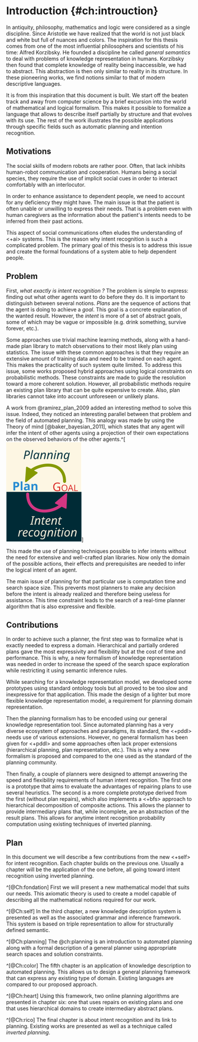 # Introduction {#ch:introuction}

In antiquity, philosophy, mathematics and logic were considered as a single discipline. Since Aristotle we have realized that the world is not just black and white but full of nuances and colors. The inspiration for this thesis comes from one of the most influential philosophers and scientists of his time: Alfred Korzibsky. He founded a discipline he called *general semantics* to deal with problems of knowledge representation in humans. Korzibsky then found that complete knowledge of reality being inaccessible, we had to abstract. This abstraction is then only similar to reality in its structure. In these pioneering works, we find notions similar to that of modern descriptive languages.

It is from this inspiration that this document is built. We start off the beaten track and away from computer science by a brief excursion into the world of mathematical and logical formalism. This makes it possible to formalize a language that allows to describe itself partially by structure and that evolves with its use. The rest of the work illustrates the possible applications through specific fields such as automatic planning and intention recognition.

## Motivations

The social skills of modern robots are rather poor. Often, that lack inhibits human-robot communication and cooperation. Humans being a social species, they require the use of implicit social cues in order to interact comfortably with an interlocutor.

In order to enhance assistance to dependent people, we need to account for any deficiency they might have. The main issue is that the patient is often unable or unwilling to express their needs. That is a problem even with human caregivers as the information about the patient's intents needs to be inferred from their past actions.

This aspect of social communications often eludes the understanding of <+ai> systems. This is the reason why intent recognition is such a complicated problem. The primary goal of this thesis is to address this issue and create the formal foundations of a system able to help dependent people.

## Problem

First, *what exactly is intent recognition ?* The problem is simple to express: finding out what other agents want to do before they do. It is important to distinguish between several notions. *Plans* are the sequence of actions that the agent is doing to achieve a *goal*. This goal is a concrete explanation of the wanted result. However, the *intent* is more of a set of abstract goals, some of which may be vague or impossible (e.g. drink something, survive forever, etc.).

Some approaches use trivial machine learning methods, along with a hand-made plan library to match observations to their most likely plan using statistics. The issue with these common approaches is that they require an extensive amount of training data and need to be trained on each agent. This makes the practicality of such system quite limited. To address this issue, some works proposed hybrid approaches using logical constraints on probabilistic methods. These constraints are made to guide the resolution toward a more coherent solution. However, all probabilistic methods require an existing plan library that can be quite expensive to create. Also, plan libraries cannot take into account unforeseen or unlikely plans.

A work from @ramirez_plan_2009 added an interesting method to solve this issue. Indeed, they noticed an interesting parallel between that problem and the field of automated planning. This analogy was made by using the Theory of mind [@baker_bayesian_2011], which states that any agent will infer the intent of other agents using a projection of their own expectations on the observed behaviors of the other agents.^[![](graphics/planning_vs_ir.svg)]

This made the use of planning techniques possible to infer intents without the need for extensive and well-crafted plan libraries. Now only the domain of the possible actions, their effects and prerequisites are needed to infer the logical intent of an agent.

The main issue of planning for that particular use is computation time and search space size. This prevents most planners to make any decision before the intent is already realized and therefore being useless for assistance. This time constraint leads to the search of a real-time planner algorithm that is also expressive and flexible.

## Contributions

In order to achieve such a planner, the first step was to formalize what is exactly needed to express a domain. Hierarchical and partially ordered plans gave the most expressivity and flexibility but at the cost of time and performance. This is why, a new formalism of knowledge representation was needed in order to increase the speed of the search space exploration while restricting it using semantic inference rules.

While searching for a knowledge representation model, we developed some prototypes using standard ontology tools but all proved to be too slow and inexpressive for that application. This made the design of a lighter but more flexible knowledge representation model, a requirement for planning domain representation.

Then the planning formalism has to be encoded using our general knowledge representation tool. Since automated planning has a very diverse ecosystem of approaches and paradigms, its standard, the <+pddl> needs use of various extensions. However, no general formalism has been given for <+pddl> and some approaches often lack proper extensions (hierarchical planning, plan representation, etc.). This is why a new formalism is proposed and compared to the one used as the standard of the planning community.

Then finally, a couple of planners were designed to attempt answering the speed and flexibility requirements of human intent recognition. The first one is a prototype that aims to evaluate the advantages of repairing plans to use several heuristics. The second is a more complete prototype derived from the first (without plan repairs), which also implements a <+bfs> approach to hierarchical decomposition of composite actions. This allows the planner to provide intermediary plans that, while incomplete, are an abstraction of the result plans. This allows for anytime intent recognition probability computation using existing techniques of inverted planning.

## Plan

In this document we will describe a few contributions from the new <+self> for intent recognition. Each chapter builds on the previous one. Usually a chapter will be the application of the one before, all going toward intent recognition using inverted planning.

^[@Ch:fondation] First we will present a new mathematical model that suits our needs. This axiomatic theory is used to create a model capable of describing all the mathematical notions required for our work.

^[@Ch:self] In the third chapter, a new knowledge description system is presented as well as the associated grammar and inference framework. This system is based on triple representation to allow for structurally defined semantic.

^[@Ch:planning] The @ch:planning is an introduction to automated planning along with a formal description of a general planner using appropriate search spaces and solution constraints.

^[@Ch:color] The fifth chapter is an application of knowledge description to automated planning. This allows us to design a general planning framework that can express any existing type of domain. Existing languages are compared to our proposed approach.

^[@Ch:heart] Using this framework, two online planning algorithms are presented in chapter six: one that uses repairs on existing plans and one that uses hierarchical domains to create intermediary abstract plans.

^[@Ch:rico] The final chapter is about intent recognition and its link to planning. Existing works are presented as well as a technique called *inverted planning*.

